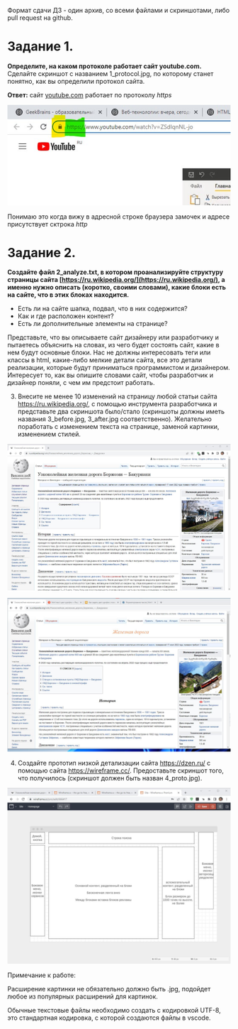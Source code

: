 Формат сдачи ДЗ - один архив, со всеми файлами и скриншотами, либо pull request на github.

# Задание 1. 
**Определите, на каком протоколе работает сайт youtube.com.**
Сделайте скриншот с названием 1_protocol.jpg, по которому станет понятно, как вы определили протокол сайта.

**Ответ:**
сайт [youtube.com](youtube.com) работает по протоколу _https_

![Скриншот](/Homework/Homework_001/1_protocol.jpg) 

Понимаю это когда вижу в адресной строке браузера замочек и адресе присутствует сктрока _http_

# Задание 2. 
**Создайте файл 2_analyze.txt, в котором проанализируйте структуру страницы сайта [https://ru.wikipedia.org/](https://ru.wikipedia.org/), а именно нужно описать (коротко, своими словами), какие блоки есть на сайте, что в этих блоках находится.**
* Есть ли на сайте шапка, подвал, что в них содержится? 
* Как и где расположен контент? 
* Есть ли дополнительные элементы на странице?

Представьте, что вы описываете сайт дизайнеру или разработчику и пытаетесь объяснить на словах, из чего будет состоять сайт, какие в нем будут основные блоки. Нас не должны интересовать теги или классы в html, какие-либо мелкие детали сайта, все это детали реализации, которые будут приниматься программистом и дизайнером. Интересует то, как вы опишите словами сайт, чтобы разработчик и дизайнер поняли, с чем им предстоит работать.

3. Внесите не менее 10 изменений на страницу любой статьи сайта https://ru.wikipedia.org/, с помощью инструмента разработчика и представьте два скриншота было/стало (скриншоты должны иметь названия 3_before.jpg, 3_after.jpg соответственно). Желательно поработать с изменением текста на странице, заменой картинки, изменением стилей.

![3_before.jpg](/Homework/Homework_001/3_before.jpg) 

![3_after.jpg](/Homework/Homework_001/3_after.jpg) 

4. Создайте прототип низкой детализации сайта https://dzen.ru/ с помощью сайта https://wireframe.cc/. Предоставьте скриншот того, что получилось (скриншот должен быть назван 4_proto.jpg).

![4_proto.jpg](/Homework/Homework_001/4_proto.jpg) 

Примечание к работе:

Расширение картинки не обязательно должно быть .jpg, подойдет любое из популярных расширений для картинок.

Обычные текстовые файлы необходимо создать с кодировкой UTF-8, это стандартная кодировка, с которой создаются файлы в vscode.